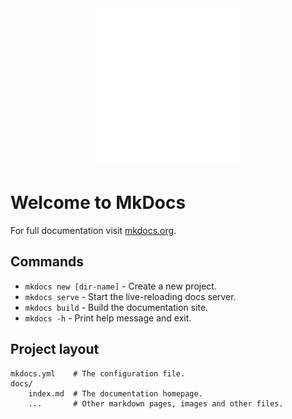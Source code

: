 <div align="center">

<picture>
  <source media="(prefers-color-scheme: light)" srcset="assets/16.svg">
  <img alt="tiny corp logo" src="assets/nan.svg" width="50%" height="50%">
</picture>
</div>

# Welcome to MkDocs

For full documentation visit [mkdocs.org](https://www.mkdocs.org).

## Commands

* `mkdocs new [dir-name]` - Create a new project.
* `mkdocs serve` - Start the live-reloading docs server.
* `mkdocs build` - Build the documentation site.
* `mkdocs -h` - Print help message and exit.

## Project layout

    mkdocs.yml    # The configuration file.
    docs/
        index.md  # The documentation homepage.
        ...       # Other markdown pages, images and other files.
